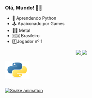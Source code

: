 ### Olá, Mundo! 🖖🏼

- 🐍 Aprendendo Python
- 🕹️ Apaixonado por Games
- 🤘🏼 Metal
- 🇧🇷 Brasileiro 
- 1️⃣Jogador nº 1

<div align="center">
  <a href="https://github.com/Isouz">
  <img height="180em" src="https://github-readme-stats.vercel.app/api?username=Isouz&show_icons=true&theme=chartreuse-dark&include_all_commits=true&count_private=true"/>
  <img height="180em" src="https://github-readme-stats.vercel.app/api/top-langs/?username=Isouz&layout=compact&langs_count=7&theme=chartreuse-dark"/>
</div>
  
</div>
<div style="display: inline_block"><br>
  <img align="center" alt="Python" height="60" width="80" src="https://raw.githubusercontent.com/devicons/devicon/master/icons/python/python-original.svg">
</div>

##

![Snake animation](https://github.com/Isouz/Isouz/blob/output/github-contribution-grid-snake.svg)
